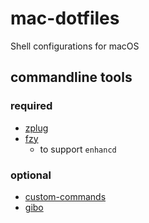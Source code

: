 # mac-dotfiles
Shell configurations for macOS

## commandline tools
### required
- [zplug](https://github.com/zplug/zplug)
- [fzy](https://github.com/jhawthorn/fzy)
  - to support `enhancd`

### optional
- [custom-commands](https://github.com/tomon9086/custom-commands)
- [gibo](https://github.com/simonwhitaker/gibo)

